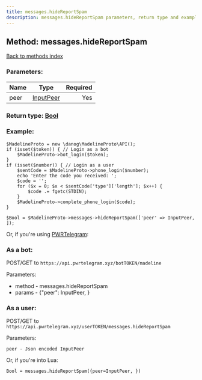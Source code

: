 ```yaml
---
title: messages.hideReportSpam
description: messages.hideReportSpam parameters, return type and example
---
```

## Method: messages.hideReportSpam  
[Back to methods index](index.md)


### Parameters:

| Name     |    Type       | Required |
|----------|:-------------:|---------:|
|peer|[InputPeer](../types/InputPeer.md) | Yes|


### Return type: [Bool](../types/Bool.md)

### Example:


```
$MadelineProto = new \danog\MadelineProto\API();
if (isset($token)) { // Login as a bot
    $MadelineProto->bot_login($token);
}
if (isset($number)) { // Login as a user
    $sentCode = $MadelineProto->phone_login($number);
    echo 'Enter the code you received: ';
    $code = '';
    for ($x = 0; $x < $sentCode['type']['length']; $x++) {
        $code .= fgetc(STDIN);
    }
    $MadelineProto->complete_phone_login($code);
}

$Bool = $MadelineProto->messages->hideReportSpam(['peer' => InputPeer, ]);
```

Or, if you're using [PWRTelegram](https://pwrtelegram.xyz):

### As a bot:

POST/GET to `https://api.pwrtelegram.xyz/botTOKEN/madeline`

Parameters:

* method - messages.hideReportSpam
* params - {"peer": InputPeer, }



### As a user:

POST/GET to `https://api.pwrtelegram.xyz/userTOKEN/messages.hideReportSpam`

Parameters:

```
peer - Json encoded InputPeer

```

Or, if you're into Lua:

```
Bool = messages.hideReportSpam({peer=InputPeer, })
```

